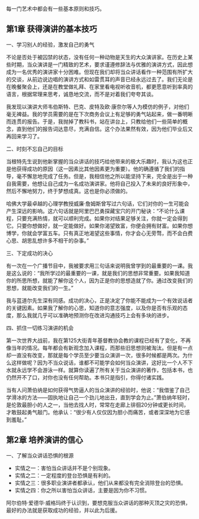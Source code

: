每一门艺术中都会有一些基本原则和技巧。

## 第1章 获得演讲的基本技巧

一、学习别人的经验，激发自己的勇气

不论是否处于被囚禁的状态，没有任何一种动物是天生的大众演讲家。在历史上某些时期，当众演讲是一门精致的艺术，要求谨遵修辞法与优雅的演讲方式，因此想成为一名优秀的演讲家十分困难。但现在我们却将当众讲话看作一种范围有所扩大的交谈，从前边说边唱的演讲方式和如雷贯耳的声音已经永远过去了。我们无论是在晚餐聚会上，还是在教堂做礼拜、在家里看电视听收音机，都更愿意听到率真的语言，根据常理来思考，诚恳地交流，而不是对着我们夸夸其谈。

我发现以演讲大师韦伯斯特、巴克、皮特及欧·康奈尔等人为模仿的例子，对他们毫无裨益。我的学员需要的是在下次商务会议上有足够的勇气站起来，做一番明晰而连贯的报告。于是，我抛掉了教科书，站在讲台上，只教给他们一些简单的概念，直到他们的报告词达意尽，充满自信。这个办法果然有效，因为他们毕业后又再回来学习了。

二、时刻不忘自己的目标

当根特先生说到他新掌握的当众讲话的技巧给他带来的极大乐趣时，我认为这也正是他获得成功的原因（这一因素比其他因素更为重要）。他的确遵循了我们的指导，毫不懈怠地完成了任务。但是，我相信他之所以能坚持下来，完全是出于一种自我需要，他想让自己成为一名成功演讲家。他将自己投入了未来的良好形象中，然后不懈地努力，终于梦想成真。这也是你必须做的。

哈佛大学最卓越的心理学教授威廉·詹姆斯曾写过六句话，它们对你的一生可能会产生深远的影响。这六句话就是阿里巴巴勇探藏宝穴的开门秘诀：“不论什么课程，只要充满热情，就可以顺利完成。如果你对结果足够关注，你就一定会得到它。只要你想做好，就一定能做好。如果你渴望致富，你便会拥有财富。如果你想博学，你就会学富五车。只有真正地渴望这些事情，你才会心无旁骛，而不会白费心思、胡思乱想许多不相干的杂事。”

三、下定成功的决心

有一次在一个广播节目中，我被要求用三句话来说明我曾学到的最重要的一课。我是这么说的：“我所学过的最重要的一课，就是我们的思想非常重要。如果我知道你的所思所想，就能了解你这个人，因为正是你的思想造就了你。通过改变我们的思想，就能改变我们的一生。”

我与蓝道尔先生深有同感。成功的决心，正是决定了你能不能成为一个有效说话者的关键因素。如果我了解你的心思，知道你的意志强度，以及你是否有乐观的态度，那么我就几乎可以准确地预测你在改进沟通技巧上会有多块的进步。

四、抓住一切练习演讲的机会

第一次世界大战前，我在第125大街青年基督教协会教的课程已经有了变化，不再像当年的情况。每年都会有新观念加入课程，而那些旧思想则被淘汰。但是有一点却一直没有改变，那就是每个学员至少要当众演讲一次，很多时候都是两次。为什么这样做呢？因为不当众说话，谁都不可能学会如何当众演讲，这好比一个人不下水就永远学不会游泳一样。就算你读遍了所有关于当众演讲的著作，包括本书，也仍然开不了口，对你也没有任何帮助。本书只是指引，你得付诸实践。

当有人问萧伯纳是如何获得气势逼人的当众演讲的经验时，他说：“我借鉴了自己学滑冰的方法——固执地让自己一个劲儿地出丑，直到学会为止。”萧伯纳年轻时，是伦敦最胆小的人之一，当他去找人时，常常在走廊上徘徊20分钟或更长时间，才敢鼓起勇气敲门。他承认：“很少有人仅仅因为胆小而痛苦，或者深深地为它感到羞耻。”

## 第2章 培养演讲的信心

一、了解当众讲话恐惧的根源

- 实情之一：害怕当众讲话并不是个别现象。
- 实情之二：一定程度的登台恐惧是有利的。
- 实情之三：很多职业演讲者都承认，他们从来都没有完全消除登台的恐惧。
- 实情之四：你之所以害怕当众讲话，主要是因为你不习惯。

阿尔伯特·爱德华·威格玛终于认识到，要想克服当众讲话的那种灭顶之灾的恐惧，最好的办法就是获取成功的经验，并以此为后援。
